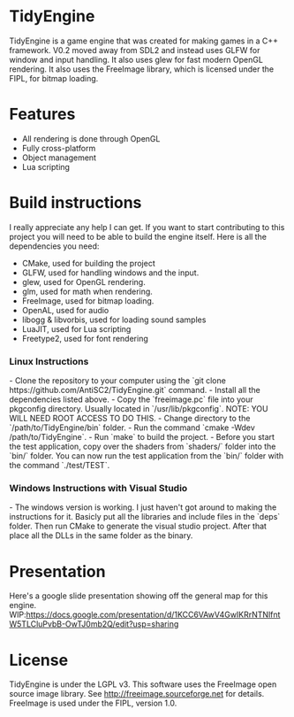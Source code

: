 # TidyEngine
TidyEngine is a game engine that was created for making games in a C++ framework. V0.2 moved away from SDL2 and instead uses GLFW for window and input handling. It also uses glew for fast modern OpenGL rendering. It also uses the FreeImage library, which is licensed under the FIPL, for bitmap loading.

# Features
- All rendering is done through OpenGL
- Fully cross-platform
- Object management
- Lua scripting

# Build instructions
I really appreciate any help I can get. If you want to start contributing to this project you will need to be able to build the engine itself. Here is all the dependencies you need:

- CMake, used for building the project
- GLFW, used for handling windows and the input.
- glew, used for OpenGL rendering.
- glm, used for math when rendering.
- FreeImage, used for bitmap loading.
- OpenAL, used for audio
- libogg & libvorbis, used for loading sound samples
- LuaJIT, used for Lua scripting
- Freetype2, used for font rendering

<h3>Linux Instructions</h3>
- Clone the repository to your computer using the `git clone https://github.com/AntiSC2/TidyEngine.git` command.
- Install all the dependencies listed above.
- Copy the `freeimage.pc` file into your pkgconfig directory. Usually located in `/usr/lib/pkgconfig`. NOTE: YOU WILL NEED ROOT ACCESS TO DO THIS.
- Change directory to the `/path/to/TidyEngine/bin` folder.
- Run the command `cmake -Wdev /path/to/TidyEngine`.
- Run `make` to build the project.
- Before you start the test application, copy over the shaders from `shaders/` folder into the `bin/` folder. You can now run the test application from the `bin/` folder with the command `./test/TEST`.

<h3>Windows Instructions with Visual Studio</h3>
- The windows version is working. I just haven't got around to making the instructions for it. Basicly put all the libraries and include files in the `deps` folder. Then run CMake to generate the visual studio project. After that place all the DLLs in the same folder as the binary.

# Presentation
Here's a google slide presentation showing off the general map for this engine.
WIP:https://docs.google.com/presentation/d/1KCC6VAwV4GwIKRrNTNlfntW5TLCluPvbB-OwTJ0mb2Q/edit?usp=sharing

# License
TidyEngine is under the LGPL v3. This software uses the FreeImage open source image library. See http://freeimage.sourceforge.net for details. FreeImage is used under the FIPL, version 1.0. 
